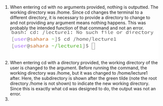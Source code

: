 1. When entering cd with no arguments provided, nothing is outputted. The working directory was /home. Since cd changes the terminal to a different directory, it is necessary to provide a directory to change to and not providing any argument means nothing happens. This was probably the intended function of that command and not an error.
![Image](image.png)
2. When entering cd with a directory provided, the working directory of the user is changed to the argument. Before running the command, the working directory was /home, but it was changed to /home/lecture1 after. Here, the subdirectory is shown after the green tilde (note the root directory /home is not shown)  to indicate the new working directory. Since this is exactly what cd was designed to do, the output was not an error.
3. 
